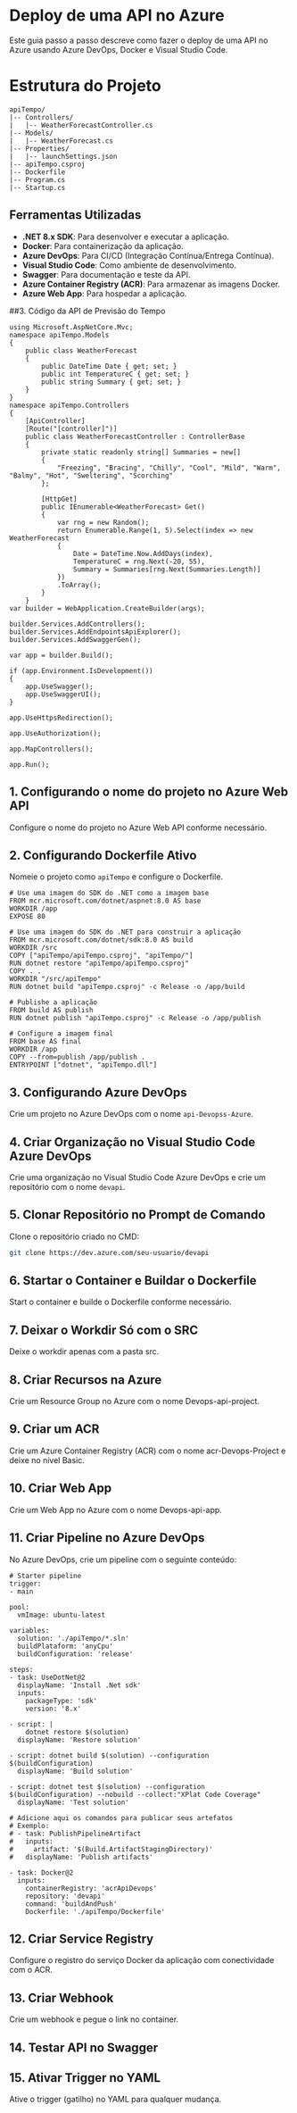 # Deploy de uma API no Azure

Este guia passo a passo descreve como fazer o deploy de uma API no Azure usando Azure DevOps, Docker e Visual Studio Code.

# Estrutura do Projeto 
```
apiTempo/
|-- Controllers/
|   |-- WeatherForecastController.cs
|-- Models/
|   |-- WeatherForecast.cs
|-- Properties/
|   |-- launchSettings.json
|-- apiTempo.csproj
|-- Dockerfile
|-- Program.cs
|-- Startup.cs
```

## Ferramentas Utilizadas

- **.NET 8.x SDK**: Para desenvolver e executar a aplicação.
- **Docker**: Para containerização da aplicação.
- **Azure DevOps**: Para CI/CD (Integração Contínua/Entrega Contínua).
- **Visual Studio Code**: Como ambiente de desenvolvimento.
- **Swagger**: Para documentação e teste da API.
- **Azure Container Registry (ACR)**: Para armazenar as imagens Docker.
- **Azure Web App**: Para hospedar a aplicação.

##3. Código da API de Previsão do Tempo
```
using Microsoft.AspNetCore.Mvc;
namespace apiTempo.Models
{
    public class WeatherForecast
    {
        public DateTime Date { get; set; }
        public int TemperatureC { get; set; }
        public string Summary { get; set; }
    }
}
namespace apiTempo.Controllers
{
    [ApiController]
    [Route("[controller]")]
    public class WeatherForecastController : ControllerBase
    {
        private static readonly string[] Summaries = new[]
        {
            "Freezing", "Bracing", "Chilly", "Cool", "Mild", "Warm", "Balmy", "Hot", "Sweltering", "Scorching"
        };

        [HttpGet]
        public IEnumerable<WeatherForecast> Get()
        {
            var rng = new Random();
            return Enumerable.Range(1, 5).Select(index => new WeatherForecast
            {
                Date = DateTime.Now.AddDays(index),
                TemperatureC = rng.Next(-20, 55),
                Summary = Summaries[rng.Next(Summaries.Length)]
            })
            .ToArray();
        }
    }
var builder = WebApplication.CreateBuilder(args);

builder.Services.AddControllers();
builder.Services.AddEndpointsApiExplorer();
builder.Services.AddSwaggerGen();

var app = builder.Build();

if (app.Environment.IsDevelopment())
{
    app.UseSwagger();
    app.UseSwaggerUI();
}

app.UseHttpsRedirection();

app.UseAuthorization();

app.MapControllers();

app.Run();

```

## 1. Configurando o nome do projeto no Azure Web API

Configure o nome do projeto no Azure Web API conforme necessário.

## 2. Configurando Dockerfile Ativo

Nomeie o projeto como `apiTempo` e configure o Dockerfile.

```
# Use uma imagem do SDK do .NET como a imagem base
FROM mcr.microsoft.com/dotnet/aspnet:8.0 AS base
WORKDIR /app
EXPOSE 80

# Use uma imagem do SDK do .NET para construir a aplicação
FROM mcr.microsoft.com/dotnet/sdk:8.0 AS build
WORKDIR /src
COPY ["apiTempo/apiTempo.csproj", "apiTempo/"]
RUN dotnet restore "apiTempo/apiTempo.csproj"
COPY . .
WORKDIR "/src/apiTempo"
RUN dotnet build "apiTempo.csproj" -c Release -o /app/build

# Publishe a aplicação
FROM build AS publish
RUN dotnet publish "apiTempo.csproj" -c Release -o /app/publish

# Configure a imagem final
FROM base AS final
WORKDIR /app
COPY --from=publish /app/publish .
ENTRYPOINT ["dotnet", "apiTempo.dll"]
```

## 3. Configurando Azure DevOps

Crie um projeto no Azure DevOps com o nome `api-Devopss-Azure`.

## 4. Criar Organização no Visual Studio Code Azure DevOps

Crie uma organização no Visual Studio Code Azure DevOps e crie um repositório com o nome `devapi`.

## 5. Clonar Repositório no Prompt de Comando

Clone o repositório criado no CMD:

```bash
git clone https://dev.azure.com/seu-usuario/devapi
```
## 6.  Startar o Container e Buildar o Dockerfile
Start o container e builde o Dockerfile conforme necessário.

## 7. Deixar o Workdir Só com o SRC
Deixe o workdir apenas com a pasta src.

##  8. Criar Recursos na Azure
Crie um Resource Group no Azure com o nome Devops-api-project.

## 9. Criar um ACR
Crie um Azure Container Registry (ACR) com o nome acr-Devops-Project e deixe no nível Basic.

##  10. Criar Web App
Crie um Web App no Azure com o nome Devops-api-app.

## 11. Criar Pipeline no Azure DevOps
No Azure DevOps, crie um pipeline com o seguinte conteúdo:
```
# Starter pipeline
trigger:
- main

pool:
  vmImage: ubuntu-latest

variables:
  solution: './apiTempo/*.sln'
  buildPlataform: 'anyCpu'
  buildConfiguration: 'release'

steps:
- task: UseDotNet@2
  displayName: 'Install .Net sdk'
  inputs:
    packageType: 'sdk'
    version: '8.x'

- script: |
    dotnet restore $(solution)
  displayName: 'Restore solution'

- script: dotnet build $(solution) --configuration $(buildConfiguration)
  displayName: 'Build solution'
  
- script: dotnet test $(solution) --configuration $(buildConfiguration) --nobuild --collect:"XPlat Code Coverage"
  displayName: 'Test solution'

# Adicione aqui os comandos para publicar seus artefatos
# Exemplo:
# - task: PublishPipelineArtifact
#   inputs:
#     artifact: '$(Build.ArtifactStagingDirectory)'
#   displayName: 'Publish artifacts'

- task: Docker@2
  inputs:
    containerRegistry: 'acrApiDevops'
    repository: 'devapi'
    command: 'buildAndPush'
    Dockerfile: './apiTempo/Dockerfile'
```

## 12. Criar Service Registry
Configure o registro do serviço Docker da aplicação com conectividade com o ACR.

## 13. Criar Webhook
Crie um webhook e pegue o link no container.

## 14. Testar API no Swagger

## 15. Ativar Trigger no YAML
Ative o trigger (gatilho) no YAML para qualquer mudança.
